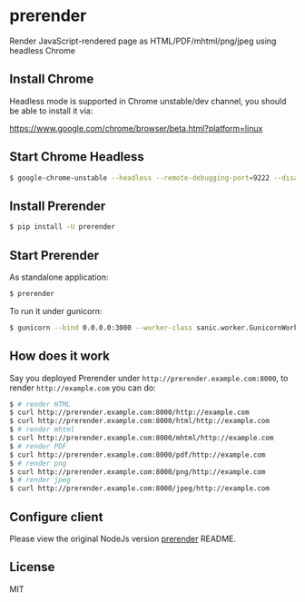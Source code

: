 # prerender

Render JavaScript-rendered page as HTML/PDF/mhtml/png/jpeg using headless Chrome

## Install Chrome

Headless mode is supported in Chrome unstable/dev channel, you should be able to install it via:

https://www.google.com/chrome/browser/beta.html?platform=linux

## Start Chrome Headless

```bash
$ google-chrome-unstable --headless --remote-debugging-port=9222 --disable-gpu "about:blank"
```

## Install Prerender

```bash
$ pip install -U prerender
```

## Start Prerender

As standalone application:

```bash
$ prerender
```

To run it under gunicorn:

```bash
$ gunicorn --bind 0.0.0.0:3000 --worker-class sanic.worker.GunicornWorker prerender.app:app
```

## How does it work

Say you deployed Prerender under `http://prerender.example.com:8000`, to render `http://example.com` you can do:

```bash
$ # render HTML
$ curl http://prerender.example.com:8000/http://example.com
$ curl http://prerender.example.com:8000/html/http://example.com
$ # render mhtml
$ curl http://prerender.example.com:8000/mhtml/http://example.com
$ # render PDF
$ curl http://prerender.example.com:8000/pdf/http://example.com
$ # render png
$ curl http://prerender.example.com:8000/png/http://example.com
$ # render jpeg
$ curl http://prerender.example.com:8000/jpeg/http://example.com
```

## Configure client

Please view the original NodeJs version [prerender](https://github.com/prerender/prerender#official-middleware) README.

## License

MIT
